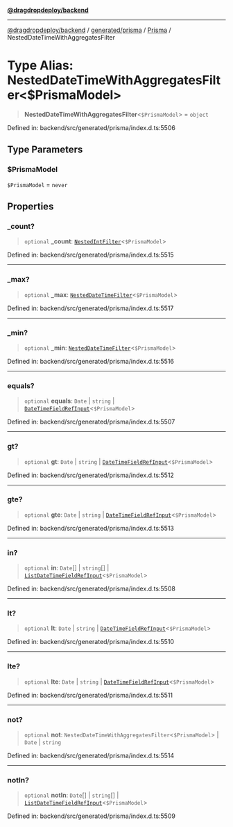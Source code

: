 [**@dragdropdeploy/backend**](../../../../../README.md)

***

[@dragdropdeploy/backend](../../../../../README.md) / [generated/prisma](../../../README.md) / [Prisma](../README.md) / NestedDateTimeWithAggregatesFilter

# Type Alias: NestedDateTimeWithAggregatesFilter\<$PrismaModel\>

> **NestedDateTimeWithAggregatesFilter**\<`$PrismaModel`\> = `object`

Defined in: backend/src/generated/prisma/index.d.ts:5506

## Type Parameters

### $PrismaModel

`$PrismaModel` = `never`

## Properties

### \_count?

> `optional` **\_count**: [`NestedIntFilter`](NestedIntFilter.md)\<`$PrismaModel`\>

Defined in: backend/src/generated/prisma/index.d.ts:5515

***

### \_max?

> `optional` **\_max**: [`NestedDateTimeFilter`](NestedDateTimeFilter.md)\<`$PrismaModel`\>

Defined in: backend/src/generated/prisma/index.d.ts:5517

***

### \_min?

> `optional` **\_min**: [`NestedDateTimeFilter`](NestedDateTimeFilter.md)\<`$PrismaModel`\>

Defined in: backend/src/generated/prisma/index.d.ts:5516

***

### equals?

> `optional` **equals**: `Date` \| `string` \| [`DateTimeFieldRefInput`](DateTimeFieldRefInput.md)\<`$PrismaModel`\>

Defined in: backend/src/generated/prisma/index.d.ts:5507

***

### gt?

> `optional` **gt**: `Date` \| `string` \| [`DateTimeFieldRefInput`](DateTimeFieldRefInput.md)\<`$PrismaModel`\>

Defined in: backend/src/generated/prisma/index.d.ts:5512

***

### gte?

> `optional` **gte**: `Date` \| `string` \| [`DateTimeFieldRefInput`](DateTimeFieldRefInput.md)\<`$PrismaModel`\>

Defined in: backend/src/generated/prisma/index.d.ts:5513

***

### in?

> `optional` **in**: `Date`[] \| `string`[] \| [`ListDateTimeFieldRefInput`](ListDateTimeFieldRefInput.md)\<`$PrismaModel`\>

Defined in: backend/src/generated/prisma/index.d.ts:5508

***

### lt?

> `optional` **lt**: `Date` \| `string` \| [`DateTimeFieldRefInput`](DateTimeFieldRefInput.md)\<`$PrismaModel`\>

Defined in: backend/src/generated/prisma/index.d.ts:5510

***

### lte?

> `optional` **lte**: `Date` \| `string` \| [`DateTimeFieldRefInput`](DateTimeFieldRefInput.md)\<`$PrismaModel`\>

Defined in: backend/src/generated/prisma/index.d.ts:5511

***

### not?

> `optional` **not**: `NestedDateTimeWithAggregatesFilter`\<`$PrismaModel`\> \| `Date` \| `string`

Defined in: backend/src/generated/prisma/index.d.ts:5514

***

### notIn?

> `optional` **notIn**: `Date`[] \| `string`[] \| [`ListDateTimeFieldRefInput`](ListDateTimeFieldRefInput.md)\<`$PrismaModel`\>

Defined in: backend/src/generated/prisma/index.d.ts:5509
